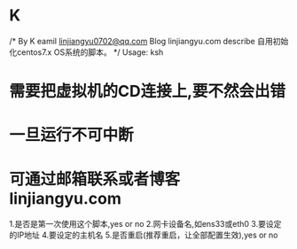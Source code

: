 # K
/* By K
  eamil 	linjiangyu0702@qq.com
  Blog  	linjiangyu.com
  describe      自用初始化centos7.x OS系统的脚本。
*/
Usage: ksh
# 需要把虚拟机的CD连接上,要不然会出错
# 一旦运行不可中断
# 可通过邮箱联系或者博客linjiangyu.com
1.是否是第一次使用这个脚本,yes or no
2.网卡设备名,如ens33或eth0
3.要设定的IP地址
4.要设定的主机名
5.是否重启(推荐重启，让全部配置生效),yes or no
